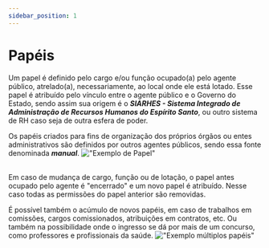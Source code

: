 ```yaml
---
sidebar_position: 1
---
```


# Papéis

Um papel é definido pelo cargo e/ou função ocupado(a) pelo agente público, atrelado(a), necessariamente, ao local onde ele está lotado. Esse papel é atribuído 
pelo vínculo entre o agente público e o Governo do Estado, sendo assim sua origem é o <em>**SIARHES - Sistema Integrado de Administração de Recursos Humanos 
do Espírito Santo**</em>, ou outro sistema de RH caso seja de outra esfera de poder.
&nbsp;

Os papéis criados para fins de organização dos próprios órgãos ou entes administrativos são definidos por outros agentes públicos, sendo essa fonte 
denominada <em>**manual**</em>.
!["Exemplo de Papel"](/_images/01_papeis.png)  
&nbsp;

Em caso de mudança de cargo, função ou de lotação, o papel antes ocupado pelo agente é "encerrado" e um novo papel é atribuído. Nesse caso todas as permissões
do papel anterior são removidas.
&nbsp;

É possível também o acúmulo de novos papéis, em caso de trabalhos em comissões, cargos comissionados, atribuições em contratos, etc. Ou também na possibilidade 
onde o ingresso se dá por mais de um concurso, como professores e profissionais da saúde. 
!["Exemplo múltiplos papéis"](/_images/02_papeis.png)
&nbsp;  
&nbsp;  